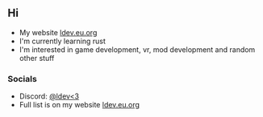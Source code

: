 ## Hi
* My website [ldev.eu.org](https://ldev.eu.org/)
* I'm currently learning rust
* I'm interested in game development, vr, mod development and random other stuff
### Socials
* Discord: [@ldev<3](https://ldev.eu.org/social/discord)
* Full list is on my website [ldev.eu.org](https://ldev.eu.org/)
